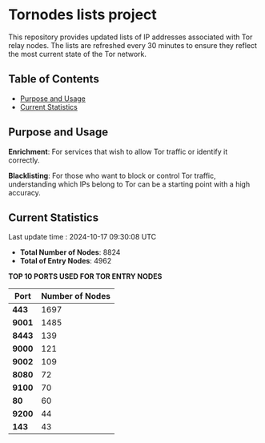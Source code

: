 # Tornodes lists project

This repository provides updated lists of IP addresses associated with Tor relay nodes. The lists are refreshed every 30 minutes to ensure they reflect the most current state of the Tor network.

## Table of Contents

- [Purpose and Usage](#purpose-and-usage)
- [Current Statistics](#current-statistics)


## Purpose and Usage

**Enrichment**: For services that wish to allow Tor traffic or identify it correctly.

**Blacklisting**: For those who want to block or control Tor traffic, understanding which IPs belong to Tor can be a starting point with a high accuracy.

## Current Statistics

Last update time : 2024-10-17 09:30:08 UTC

- **Total Number of Nodes**: 8824
- **Total of Entry Nodes**: 4962

**TOP 10 PORTS USED FOR TOR ENTRY NODES**

| **Port** | **Number of Nodes** |
|------|-----------------|
| **443**   | 1697  |
| **9001**   | 1485  |
| **8443**   | 139  |
| **9000**   | 121  |
| **9002**   | 109  |
| **8080**   | 72  |
| **9100**   | 70  |
| **80**   | 60  |
| **9200**   | 44  |
| **143**   | 43  |

